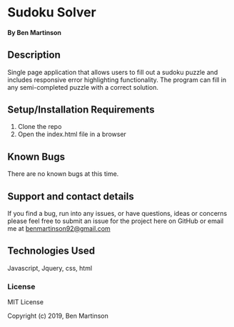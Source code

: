 # Sudoku Solver
#### By Ben Martinson

## Description

Single page application that allows users to fill out a sudoku puzzle and includes responsive error highlighting functionality. 
The program can fill in any semi-completed puzzle with a correct solution.  


## Setup/Installation Requirements

1. Clone the repo
2. Open the index.html file in a browser


## Known Bugs

There are no known bugs at this time.

## Support and contact details

If you find a bug, run into any issues, or have questions, ideas or concerns please feel free to submit an issue for the project here on GitHub or email me at benmartinson92@gmail.com

## Technologies Used

Javascript, Jquery, css, html


### License

MIT License

Copyright (c) 2019, Ben Martinson
